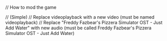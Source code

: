 // How to mod the game

// (Simple)
// Replace videoplayback with a new video (must be named videoplayback)
// Replace "Freddy Fazbear's Pizzera Simulator OST - Just Add Water" with new audio (must be called Freddy Fazbear's Pizzera Simulator OST - Just Add Water)
